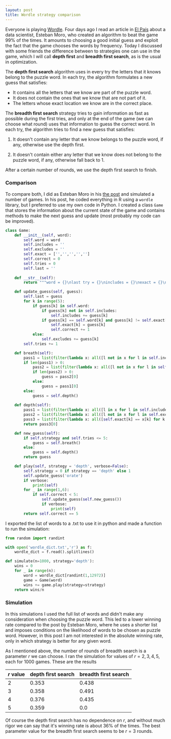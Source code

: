 ```yaml
---
layout: post
title: Wordle strategy comparison
---
```


Everyone is playing [Wordle](https://www.powerlanguage.co.uk/wordle/). Four days ago I read an article in [El País](https://english.elpais.com/science-tech/2022-01-14/a-spanish-data-scientists-strategy-to-win-99-of-the-time-at-wordle.html) about a data scientist, Esteban Moro, who created an algorithm to beat the game 99% of the times. It amounts to choosing a good initial guess and exploit the fact that the game chooses the words by frequency. Today I discussed with some friends the difference between to strategies one can use in the game, which I will call **depth first** and **breadth first search**, as is the usual in optimization.

The **depth first search** algorithm uses in every try the letters that it knows belong to the puzzle word. In each try, the algorithm formulates a new guess that satisfies:

- It contains all the letters that we know are part of the puzzle word.
- It does not contain the ones that we know that are not part of it.
- The letters whose exact location we know are in the correct place.

The **breadth first search** strategy tries to gain information as fast as possible during the first tries, and only at the end of the game (we can choose what round) uses that information to guess the correct word. In each try, the algorithm tries to find a new guess that satisfies:

1. It doesn't contain any letter that we know belongs to the puzzle word, if any, otherwise use the depth first.

2. It doesn't contain either any letter that we know does not belong to the puzzle word, if any, otherwise fall back to 1.

After a certain number of rounds, we use the depth first search to finish.

### Comparison

To compare both, I did as Esteban Moro in his [the post](http://estebanmoro.org/post/2022-01-10-wordle/) and simulated a number of games. In his post, he coded everything in R using a `wordle` library, but I preferred to use my own code in Python. I created a class `Game` that stores the information about the current state of the game and contains methods to make the next guess and update (most probably my code can be improved).

```python
class Game:
    def __init__(self, word):
        self.word = word
        self.includes = ''
        self.excludes = ''
        self.exact = ['','','','','']
        self.correct = 0
        self.tries = 0
        self.last = ''
    
    def __str__(self):
        return """word = {}\nlast try = {}\nincludes = {}\nexact = {}\ntries = {}\n""".format(self.word, self.last, self.includes, '-'.join(self.exact), self.tries)

    def update_guess(self, guess):
        self.last = guess
        for k in range(5):
            if guess[k] in self.word:
                if guess[k] not in self.includes:
                    self.includes += guess[k]
                if guess[k] == self.word[k] and guess[k] != self.exact[k]:
                    self.exact[k] = guess[k]
                    self.correct += 1
            else:
                self.excludes += guess[k]
        self.tries += 1

    def breath(self):
        pass1 = list(filter(lambda x: all([l not in x for l in self.includes]), wordle_dict))
        if len(pass1) > 0:
            pass2 = list(filter(lambda x: all([l not in x for l in self.excludes]), pass1))
            if len(pass2) > 0:
                guess = pass2[0]
            else:
                guess = pass1[0]
        else:
            guess = self.depth()
    
    def depth(self):
        pass1 = list(filter(lambda x: all([l in x for l in self.includes]), wordle_dict))
        pass2 = list(filter(lambda x: all([l not in x for l in self.excludes]), pass1))
        pass3 = list(filter(lambda x: all([self.exact[k] == x[k] for k in range(5) if len(self.exact[k]) > 0]), pass2))
        return pass3[0]

    def new_guess(self):
        if self.strategy and self.tries <= 5:
            guess = self.breath()                
        else:
            guess = self.depth()
        return guess

    def play(self, strategy = 'depth', verbose=False):
        self.strategy = 0 if strategy == 'depth' else 1
        self.update_guess('orate')
        if verbose:
            print(self)
        for _ in range(1,6):
            if self.correct < 5:
                self.update_guess(self.new_guess())
                if verbose:
                    print(self)
        return self.correct == 5
```

I exported the list of words to a .txt to use it in python and made a function to run the simulation:

```python
from random import randint

with open('wordle_dict.txt','r') as f:
    wordle_dict = f.read().splitlines()

def simulate(n=1000, strategy='depth'):
    wins = 0
    for _ in range(n):
        word = wordle_dict[randint(1,12972)]
        game = Game(word)
        wins += game.play(strategy=strategy)
    return wins/n
```

### Simulation

In this simulations I used the full list of words and didn't make any consideration when choosing the puzzle word. This led to a lower winning rate compared to the post by Esteban Moro, where he uses a shorter list and imposes conditions on the likelihood of words to be chosen as puzzle word. However, in this post I am not interested in the absolute winning rate, only in which strategy is better for any given word.

As I mentioned above, the number of rounds of breadth search is a parameter $r$ we can choose. I ran the simulation for values of $r = 2,3,4, 5$, each for 1000 games. These are the results

| $r$ value | depth first search | breadth first search |
| --------- | ------------------ | -------------------- |
| 2         | 0.353              | 0.438                |
| 3         | 0.358              | 0.491                |
| 4         | 0.376              | 0.435                |
| 5         | 0.359              | 0.0                  |

Of course the depth first search has no dependence on $r$, and without much rigor we can say that it's winning rate is about 36% of the times. The best parameter value for the breadth first search seems to be $r=3$ rounds.